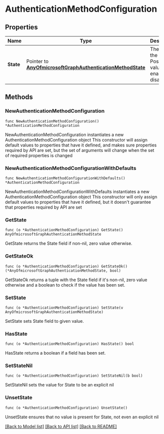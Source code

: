 # AuthenticationMethodConfiguration

## Properties

Name | Type | Description | Notes
------------ | ------------- | ------------- | -------------
**State** | Pointer to [**AnyOfmicrosoftGraphAuthenticationMethodState**](anyOf&lt;microsoft.graph.authenticationMethodState&gt;.md) | The state of the policy. Possible values are: enabled, disabled. | [optional] 

## Methods

### NewAuthenticationMethodConfiguration

`func NewAuthenticationMethodConfiguration() *AuthenticationMethodConfiguration`

NewAuthenticationMethodConfiguration instantiates a new AuthenticationMethodConfiguration object
This constructor will assign default values to properties that have it defined,
and makes sure properties required by API are set, but the set of arguments
will change when the set of required properties is changed

### NewAuthenticationMethodConfigurationWithDefaults

`func NewAuthenticationMethodConfigurationWithDefaults() *AuthenticationMethodConfiguration`

NewAuthenticationMethodConfigurationWithDefaults instantiates a new AuthenticationMethodConfiguration object
This constructor will only assign default values to properties that have it defined,
but it doesn't guarantee that properties required by API are set

### GetState

`func (o *AuthenticationMethodConfiguration) GetState() AnyOfmicrosoftGraphAuthenticationMethodState`

GetState returns the State field if non-nil, zero value otherwise.

### GetStateOk

`func (o *AuthenticationMethodConfiguration) GetStateOk() (*AnyOfmicrosoftGraphAuthenticationMethodState, bool)`

GetStateOk returns a tuple with the State field if it's non-nil, zero value otherwise
and a boolean to check if the value has been set.

### SetState

`func (o *AuthenticationMethodConfiguration) SetState(v AnyOfmicrosoftGraphAuthenticationMethodState)`

SetState sets State field to given value.

### HasState

`func (o *AuthenticationMethodConfiguration) HasState() bool`

HasState returns a boolean if a field has been set.

### SetStateNil

`func (o *AuthenticationMethodConfiguration) SetStateNil(b bool)`

 SetStateNil sets the value for State to be an explicit nil

### UnsetState
`func (o *AuthenticationMethodConfiguration) UnsetState()`

UnsetState ensures that no value is present for State, not even an explicit nil

[[Back to Model list]](../README.md#documentation-for-models) [[Back to API list]](../README.md#documentation-for-api-endpoints) [[Back to README]](../README.md)


